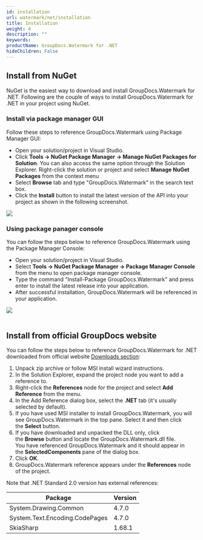 ```yaml
---
id: installation
url: watermark/net/installation
title: Installation
weight: 4
description: ""
keywords: 
productName: GroupDocs.Watermark for .NET
hideChildren: False
---
```

## Install from NuGet

NuGet is the easiest way to download and install GroupDocs.Watermark for .NET. Following are the couple of ways to install GroupDocs.Watermark for .NET in your project using NuGet.

### Install via package manager GUI

Follow these steps to reference GroupDocs.Watermark using Package Manager GUI:

*   Open your solution/project in Visual Studio.
*   Click **Tools -> NuGet Package Manager -> Manage NuGet Packages for Solution**. You can also access the same option through the Solution Explorer. Right-click the solution or project and select **Manage NuGet Packages** from the context menu
*   Select **Browse** tab and type "GroupDocs.Watermark" in the search text box.
*   Click the **Install** button to install the latest version of the API into your project as shown in the following screenshot.

![](https://wiki.lisbon.dynabic.com/download/attachments/29427626/GroupDocs.Watermark%20NuGet.png?version=1&modificationDate=1568711576000&api=v2)

### Using package panager console

You can follow the steps below to reference GroupDocs.Watermark using the Package Manager Console:

*   Open your solution/project in Visual Studio.
*   Select **Tools -> NuGet Package Manager -> Package Manager Console** from the menu to open package manager console.
*   Type the command "Install-Package GroupDocs.Watermark" and press enter to install the latest release into your application.
*   After successful installation, GroupDocs.Watermark will be referenced in your application.

![](https://wiki.lisbon.dynabic.com/download/attachments/29427626/PMC%20Watermark.png?version=1&modificationDate=1568711583000&api=v2)  
 

## Install from official GroupDocs website

You can follow the steps below to reference GroupDocs.Watermark for .NET downloaded from official website [Downloads section](https://downloads.groupdocs.com/watermark/net):

1.  Unpack zip archive or follow MSI install wizard instructions.
2.  In the Solution Explorer, expand the project node you want to add a reference to.
3.  Right-click the **References** node for the project and select **Add Reference** from the menu.
4.  In the Add Reference dialog box, select the **.NET** tab (it's usually selected by default).
5.  If you have used MSI installer to install GroupDocs.Watermark, you will see GroupDocs.Watermark in the top pane. Select it and then click the **Select** button.
6.  If you have downloaded and unpacked the DLL only, click the **Browse** button and locate the GroupDocs.Watermark.dll file.   
    You have referenced GroupDocs.Watermark and it should appear in the **SelectedComponents** pane of the dialog box.
7.  Click **OK**.
8.  GroupDocs.Watermark reference appears under the **References** node of the project.

Note that .NET Standard 2.0 version has external references:

| Package | Version |
| --- | --- |
| System.Drawing.Common | 4.7.0 |
| System.Text.Encoding.CodePages | 4.7.0 |
| SkiaSharp | 1.68.1 |
